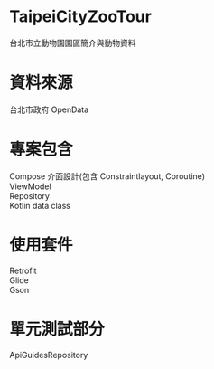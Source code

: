 # TaipeiCityZooTour
台北市立動物園園區簡介與動物資料

# 資料來源
台北市政府 OpenData

# 專案包含
Compose 介面設計(包含 Constraintlayout, Coroutine)  
ViewModel  
Repository  
Kotlin data class

# 使用套件
Retrofit  
Glide  
Gson

# 單元測試部分
ApiGuidesRepository
